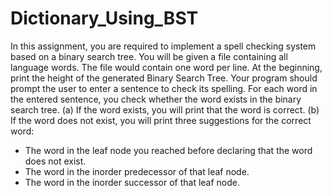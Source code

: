 # Dictionary_Using_BST
In this assignment, you are required to implement a spell checking system 
based on a binary search tree. You will be given a file containing all 
language words. The file would contain one word per line. At the beginning, 
print the height of the generated Binary Search Tree. Your program should 
prompt the user to enter a sentence to check its spelling. 
For each word in the entered sentence, you check whether the word exists in 
the binary search tree. 
(a) If the word exists, you will print that the word is correct. 
(b) If the word does not exist, you will print three suggestions for the 
correct word: 
- The word in the leaf node you reached before declaring that the word does 
not exist. 
- The word in the inorder predecessor of that leaf node. 
- The word in the inorder successor of that leaf node. 
